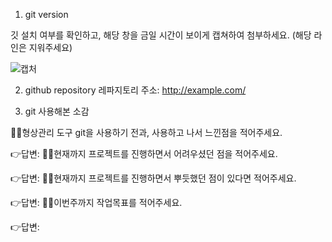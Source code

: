 1. git version

깃 설치 여부를 확인하고, 해당 창을 금일 시간이 보이게 캡쳐하여 첨부하세요. (해당 라인은 지워주세요)

![캡처](https://user-images.githubusercontent.com/92082963/144797067-8d1fa00e-6061-4aa7-9a0b-7f70aa58e6d8.PNG)

2. github repository
레파지토리 주소: http://example.com/

3. git 사용해본 소감

🙋‍♀️형상관리 도구 git을 사용하기 전과, 사용하고 나서 느낀점을 적어주세요.

👉답변: 
🙋‍♀️현재까지 프로젝트를 진행하면서 어려우셨던 점을 적어주세요.

👉답변:
🙋‍♀️현재까지 프로젝트를 진행하면서 뿌듯했던 점이 있다면 적어주세요.

👉답변: 
🙋‍♀️이번주까지 작업목표를 적어주세요.

👉답변: 
